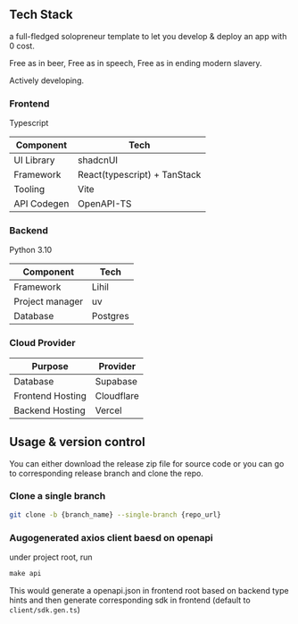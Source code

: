 ## Tech Stack

a full-fledged solopreneur template to let you develop & deploy an app with 0 cost.

Free as in beer, Free as in speech, Free as in ending modern slavery.

Actively developing.

### Frontend

Typescript

| Component   | Tech                         |
| ----------- | ---------------------------- |
| UI Library  | shadcnUI                     |
| Framework   | React(typescript) + TanStack |
| Tooling     | Vite                         |
| API Codegen | OpenAPI-TS                   |

### Backend

Python 3.10

| Component       | Tech     |
| --------------- | -------- |
| Framework       | Lihil    |
| Project manager | uv       |
| Database        | Postgres |

### Cloud Provider

| Purpose          | Provider   |
| ---------------- | ---------- |
| Database         | Supabase   |
| Frontend Hosting | Cloudflare |
| Backend Hosting  | Vercel     |

## Usage & version control

You can either download the release zip file for source code
or you can go to corresponding release branch and clone the repo.

### Clone a single branch

```bash
git clone -b {branch_name} --single-branch {repo_url}
```

### Augogenerated axios client baesd on openapi

under project root, run

```python
make api
```

This would generate a openapi.json in frontend root based on backend type hints
and then generate corresponding sdk in frontend (default to `client/sdk.gen.ts`)
